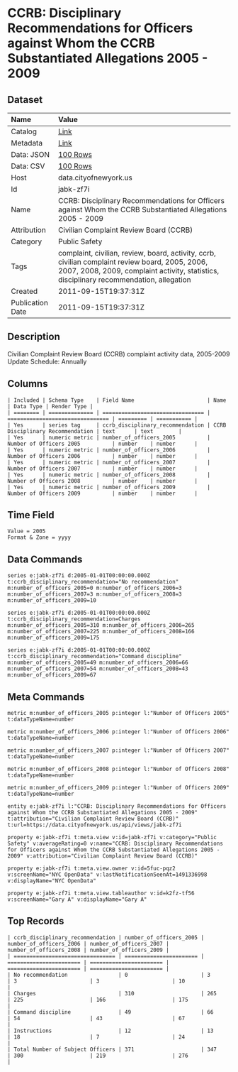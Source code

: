 # CCRB: Disciplinary Recommendations for Officers against Whom the CCRB Substantiated Allegations 2005 - 2009

## Dataset

| Name | Value |
| :--- | :---- |
| Catalog | [Link](https://catalog.data.gov/dataset/ccrb-disciplinary-recommendations-for-officers-against-whom-the-ccrb-substantiated-allegat-41027) |
| Metadata | [Link](https://data.cityofnewyork.us/api/views/jabk-zf7i) |
| Data: JSON | [100 Rows](https://data.cityofnewyork.us/api/views/jabk-zf7i/rows.json?max_rows=100) |
| Data: CSV | [100 Rows](https://data.cityofnewyork.us/api/views/jabk-zf7i/rows.csv?max_rows=100) |
| Host | data.cityofnewyork.us |
| Id | jabk-zf7i |
| Name | CCRB: Disciplinary Recommendations for Officers against Whom the CCRB Substantiated Allegations 2005 - 2009 |
| Attribution | Civilian Complaint Review Board (CCRB) |
| Category | Public Safety |
| Tags | complaint, civilian, review, board, activity, ccrb, civilian complaint review board, 2005, 2006, 2007, 2008, 2009, complaint activity, statistics, disciplinary recommendation, allegation |
| Created | 2011-09-15T19:37:31Z |
| Publication Date | 2011-09-15T19:37:31Z |

## Description

Civilian Complaint Review Board (CCRB) complaint activity data, 2005-2009 Update Schedule: Annually

## Columns

```ls
| Included | Schema Type    | Field Name                       | Name                             | Data Type | Render Type |
| ======== | ============== | ================================ | ================================ | ========= | =========== |
| Yes      | series tag     | ccrb_disciplinary_recommendation | CCRB Disciplinary Recommendation | text      | text        |
| Yes      | numeric metric | number_of_officers_2005          | Number of Officers 2005          | number    | number      |
| Yes      | numeric metric | number_of_officers_2006          | Number of Officers 2006          | number    | number      |
| Yes      | numeric metric | number_of_officers_2007          | Number of Officers 2007          | number    | number      |
| Yes      | numeric metric | number_of_officers_2008          | Number of Officers 2008          | number    | number      |
| Yes      | numeric metric | number_of_officers_2009          | Number of Officers 2009          | number    | number      |
```

## Time Field

```ls
Value = 2005
Format & Zone = yyyy
```

## Data Commands

```ls
series e:jabk-zf7i d:2005-01-01T00:00:00.000Z t:ccrb_disciplinary_recommendation="No recommendation" m:number_of_officers_2005=0 m:number_of_officers_2006=3 m:number_of_officers_2007=3 m:number_of_officers_2008=3 m:number_of_officers_2009=10

series e:jabk-zf7i d:2005-01-01T00:00:00.000Z t:ccrb_disciplinary_recommendation=Charges m:number_of_officers_2005=310 m:number_of_officers_2006=265 m:number_of_officers_2007=225 m:number_of_officers_2008=166 m:number_of_officers_2009=175

series e:jabk-zf7i d:2005-01-01T00:00:00.000Z t:ccrb_disciplinary_recommendation="Command discipline" m:number_of_officers_2005=49 m:number_of_officers_2006=66 m:number_of_officers_2007=54 m:number_of_officers_2008=43 m:number_of_officers_2009=67
```

## Meta Commands

```ls
metric m:number_of_officers_2005 p:integer l:"Number of Officers 2005" t:dataTypeName=number

metric m:number_of_officers_2006 p:integer l:"Number of Officers 2006" t:dataTypeName=number

metric m:number_of_officers_2007 p:integer l:"Number of Officers 2007" t:dataTypeName=number

metric m:number_of_officers_2008 p:integer l:"Number of Officers 2008" t:dataTypeName=number

metric m:number_of_officers_2009 p:integer l:"Number of Officers 2009" t:dataTypeName=number

entity e:jabk-zf7i l:"CCRB: Disciplinary Recommendations for Officers against Whom the CCRB Substantiated Allegations 2005 - 2009" t:attribution="Civilian Complaint Review Board (CCRB)" t:url=https://data.cityofnewyork.us/api/views/jabk-zf7i

property e:jabk-zf7i t:meta.view v:id=jabk-zf7i v:category="Public Safety" v:averageRating=0 v:name="CCRB: Disciplinary Recommendations for Officers against Whom the CCRB Substantiated Allegations 2005 - 2009" v:attribution="Civilian Complaint Review Board (CCRB)"

property e:jabk-zf7i t:meta.view.owner v:id=5fuc-pqz2 v:screenName="NYC OpenData" v:lastNotificationSeenAt=1491336998 v:displayName="NYC OpenData"

property e:jabk-zf7i t:meta.view.tableauthor v:id=k2fz-tf56 v:screenName="Gary A" v:displayName="Gary A"
```

## Top Records

```ls
| ccrb_disciplinary_recommendation | number_of_officers_2005 | number_of_officers_2006 | number_of_officers_2007 | number_of_officers_2008 | number_of_officers_2009 | 
| ================================ | ======================= | ======================= | ======================= | ======================= | ======================= | 
| No recommendation                | 0                       | 3                       | 3                       | 3                       | 10                      | 
| Charges                          | 310                     | 265                     | 225                     | 166                     | 175                     | 
| Command discipline               | 49                      | 66                      | 54                      | 43                      | 67                      | 
| Instructions                     | 12                      | 13                      | 18                      | 7                       | 24                      | 
| Total Number of Subject Officers | 371                     | 347                     | 300                     | 219                     | 276                     | 
```